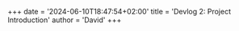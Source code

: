 +++
date = '2024-06-10T18:47:54+02:00'
title = 'Devlog 2: Project Introduction'
author = 'David'
+++



